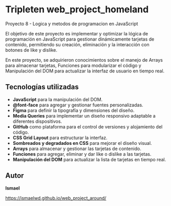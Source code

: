 # Tripleten web_project_homeland

Proyecto 8 - Logica y metodos de programacion en JavaScript

El objetivo de este proyecto es implementar y optimizar la lógica de programación en JavaScript para gestionar dinámicamente tarjetas de contenido, permitiendo su creación, eliminación y la interacción con botones de like y dislike.

En este proyecto, se adquirieron conocimientos sobre el manejo de Arrays para almacenar tarjetas, Funciones para modularizar el código y Manipulación del DOM para actualizar la interfaz de usuario en tiempo real.

## Tecnologías utilizadas

- **JavaScript** para la manipulación del DOM.
- **@font-face** para agregar y gestionar fuentes personalizadas.
- **Figma** para definir la tipografía y dimensiones del diseño.
- **Media Queries** para implementar un diseño responsivo adaptable a diferentes dispositivos.
- **GitHub** como plataforma para el control de versiones y alojamiento del código.
- **CSS Grid Layout** para estructurar la interfaz.
- **Sombreados y degradados en CSS** para mejorar el diseño visual.
- **Arrays** para almacenar y gestionar las tarjetas de contenido.
- **Funciones** para agregar, eliminar y dar like o dislike a las tarjetas.
- **Manipulación del DOM** para actualizar la lista de tarjetas en tiempo real.

## Autor

**Ismael**

https://ismaelwd.github.io/web_project_around/
